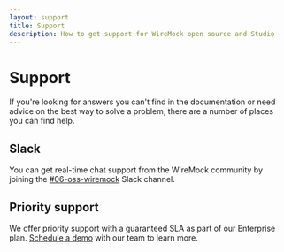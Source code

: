 ```yaml
---
layout: support
title: Support
description: How to get support for WireMock open source and Studio
---
```


# Support

If you're looking for answers you can't find in the documentation or need advice on the best way to solve a problem, there are a number of places you can find help.

## Slack

You can get real-time chat support from the WireMock community by joining the [#06-oss-wiremock](https://up9.slack.com/archives/C02V3EGV3U3) Slack channel.

## Priority support

We offer priority support with a guaranteed SLA as part of our Enterprise plan. [Schedule a demo](https://calendly.com/wiremock/wiremock-request-demo?month=2022-04) with our team to learn more.
